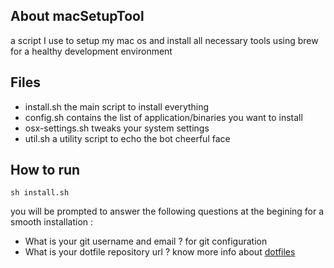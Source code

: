 ## About macSetupTool
a script I use to setup my mac os and install all necessary tools using brew for a healthy development environment

## Files
- install.sh the main script to install everything 
- config.sh contains the list of application/binaries you want to install 
- osx-settings.sh tweaks your system settings
- util.sh a utility script to echo the bot cheerful face

## How to run
```
sh install.sh
```

you will be prompted to answer the following questions at the begining for a smooth installation :
- What is your git username and email ? for git configuration
- What is your dotfile repository url ? know more info about [dotfiles](https://dotfiles.github.io/)